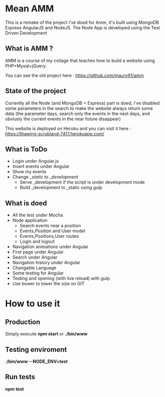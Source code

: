 # Mean AMM

This is a remake of the project i've doed for Amm, it's built using MongoDB Express AngularJS and NodeJS. The Node App is developed using the Test Driven Development

## What is AMM ?

AMM is a course of my collage that teaches how to build a website using PHP+Mysql+jQuery.

You can see the old project here : https://github.com/maury91/amm

## State of the project

Currently all the Node (and MongoDB + Express) part is doed, i've disabled some parameters in the search to make the website always return some data (the parameter days, search only the events in the next days, and obviusly the current events in the near future disappear)

This website is deployed on Heroku and you can visit it here : https://thawing-scrubland-7417.herokuapp.com/

## What is ToDo

 - Login under Angular.js
 - Insert events under Angular
 - Show my events
 - Change __static_ to __development_
    - Serve _development if the script is under development mode
    - Build _development to _static using gulp


## What is doed

  - All the test under Mocha
  - Node application
    - Search events near a position
    - Events,Position and User model
    - Events,Positions,User routes
    - Login and logout
  - Navigation animations under Angular
  - First page under Angular
  - Search under Angular
  - Navigation history under Angular
  - Changable Language
  - Some testing for Angular
  - Testing and opening (with live reload) with gulp
  - Use bower to lower the size on GIT

# How to use it

## Production

Simply execute **npm start** or **./bin/www**

## Testing enviroment

**./bin/www --NODE_ENV=test**

## Run tests

**npm test**